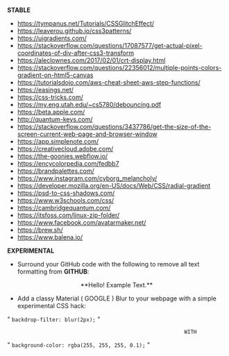 **STABLE**

- https://tympanus.net/Tutorials/CSSGlitchEffect/
- https://leaverou.github.io/css3patterns/
- https://uigradients.com/
- https://stackoverflow.com/questions/17087577/get-actual-pixel-coordinates-of-div-after-css3-transform
- https://aleclownes.com/2017/02/01/crt-display.html
- https://stackoverflow.com/questions/22356012/multiple-points-colors-gradient-on-html5-canvas
- https://tutorialsdojo.com/aws-cheat-sheet-aws-step-functions/
- https://easings.net/
- https://css-tricks.com/
- https://my.eng.utah.edu/~cs5780/debouncing.pdf
- https://beta.apple.com/
- http://quantum-keys.com/
- https://stackoverflow.com/questions/3437786/get-the-size-of-the-screen-current-web-page-and-browser-window
- https://app.simplenote.com/
- https://creativecloud.adobe.com/
- https://the-goonies.webflow.io/
- https://encycolorpedia.com/fedbb7
- https://brandpalettes.com/
- https://www.instagram.com/cyborg_melancholy/
- https://developer.mozilla.org/en-US/docs/Web/CSS/radial-gradient
- https://psd-to-css-shadows.com/
- https://www.w3schools.com/css/
- https://cambridgequantum.com/
- https://itsfoss.com/linux-zip-folder/
- https://www.facebook.com/avatarmaker.net/
- https://brew.sh/
- https://www.balena.io/


**EXPERIMENTAL**

- Surround your GitHub code with the following to remove all text formatting from **GITHUB**:

<div style="text-align:center">
  **Hello! Example Text.**
</div>

- Add a classy Material ( GOOGLE ) Blur to your webpage with a simple experimental CSS hack:
      
"                     ```backdrop-filter: blur(2px);```                     "

                                                             WITH 
                             
"             ```background-color: rgba(255, 255, 255, 0.1);```              "
